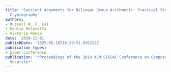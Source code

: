 ```yaml
---
title: 'Succinct Arguments for Bilinear Group Arithmetic: Practical Structure-Preserving
  Cryptography'
authors:
- Russell W. F. Lai
- Giulio Malavolta
- Viktoria Ronge
date: '2019-11-01'
publishDate: '2025-05-18T16:29:51.836212Z'
publication_types:
- paper-conference
publication: '*Proceedings of the 2019 ACM SIGSAC Conference on Computer and Communications
  Security*'
---
```

